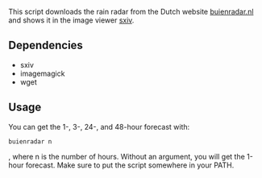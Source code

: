 This script downloads the rain radar from the Dutch website [buienradar.nl](buienradar.nl) and shows it in the image viewer [sxiv](https://github.com/muennich/sxiv).

## Dependencies
- sxiv
- imagemagick
- wget

## Usage

You can get the 1-, 3-, 24-, and 48-hour forecast with:

```
buienradar n
```

, where n is the number of hours. Without an argument, you will get the 1-hour forecast. Make sure to put the script somewhere in your PATH.
